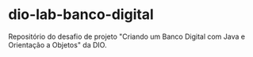 # dio-lab-banco-digital
Repositório do desafio de projeto "Criando um Banco Digital com Java e Orientação a Objetos" da DIO.
